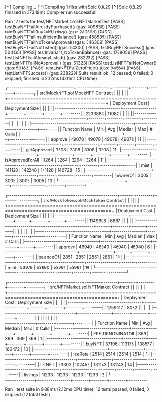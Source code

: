 [⠒] Compiling...
[⠒] Compiling 1 files with Solc 0.8.29
[⠑] Solc 0.8.29 finished in 373.19ms
Compiler run successful!

Ran 12 tests for test/NFTMarket.t.sol:NFTMarketTest
[PASS] testBuyNFTFailAlreadyPurchased() (gas: 409838)
[PASS] testBuyNFTFailBuySelfListing() (gas: 242664)
[PASS] testBuyNFTFailInsufficientBalance() (gas: 458539)
[PASS] testBuyNFTFailNoTokenApproval() (gas: 346309)
[PASS] testBuyNFTFailNotListed() (gas: 53300)
[PASS] testBuyNFTSuccess() (gas: 504165)
[PASS] testInvariant_NoTokenBalance() (gas: 1768056)
[PASS] testListNFTFailAlreadyListed() (gas: 232232)
[PASS] testListNFTFailNoApproval() (gas: 61323)
[PASS] testListNFTFailNotOwner() (gas: 53183)
[PASS] testListNFTFailZeroPrice() (gas: 94564)
[PASS] testListNFTSuccess() (gas: 238229)
Suite result: ok. 12 passed; 0 failed; 0 skipped; finished in 2.12ms (4.01ms CPU time)

╭----------------------------------+-----------------+--------+--------+--------+---------╮
| src/MockNFT.sol:MockNFT Contract |                 |        |        |        |         |
+=========================================================================================+
| Deployment Cost                  | Deployment Size |        |        |        |         |
|----------------------------------+-----------------+--------+--------+--------+---------|
| 2233883                          | 11082           |        |        |        |         |
|----------------------------------+-----------------+--------+--------+--------+---------|
|                                  |                 |        |        |        |         |
|----------------------------------+-----------------+--------+--------+--------+---------|
| Function Name                    | Min             | Avg    | Median | Max    | # Calls |
|----------------------------------+-----------------+--------+--------+--------+---------|
| approve                          | 49078           | 49078  | 49078  | 49078  | 11      |
|----------------------------------+-----------------+--------+--------+--------+---------|
| getApproved                      | 3308            | 3308   | 3308   | 3308   | 11      |
|----------------------------------+-----------------+--------+--------+--------+---------|
| isApprovedForAll                 | 3264            | 3264   | 3264   | 3264   | 11      |
|----------------------------------+-----------------+--------+--------+--------+---------|
| mint                             | 141128          | 142248 | 141128 | 146728 | 15      |
|----------------------------------+-----------------+--------+--------+--------+---------|
| ownerOf                          | 3005            | 3005   | 3005   | 3005   | 13      |
╰----------------------------------+-----------------+--------+--------+--------+---------╯

╭--------------------------------------+-----------------+-------+--------+-------+---------╮
| src/MockToken.sol:MockToken Contract |                 |       |        |       |         |
+===========================================================================================+
| Deployment Cost                      | Deployment Size |       |        |       |         |
|--------------------------------------+-----------------+-------+--------+-------+---------|
| 1149698                              | 6867            |       |        |       |         |
|--------------------------------------+-----------------+-------+--------+-------+---------|
|                                      |                 |       |        |       |         |
|--------------------------------------+-----------------+-------+--------+-------+---------|
| Function Name                        | Min             | Avg   | Median | Max   | # Calls |
|--------------------------------------+-----------------+-------+--------+-------+---------|
| approve                              | 46940           | 46940 | 46940  | 46940 | 6       |
|--------------------------------------+-----------------+-------+--------+-------+---------|
| balanceOf                            | 2851            | 2851  | 2851   | 2851  | 14      |
|--------------------------------------+-----------------+-------+--------+-------+---------|
| mint                                 | 53979           | 53990 | 53991  | 53991 | 16      |
╰--------------------------------------+-----------------+-------+--------+-------+---------╯

╭--------------------------------------+-----------------+--------+--------+--------+---------╮
| src/NFTMarket.sol:NFTMarket Contract |                 |        |        |        |         |
+=============================================================================================+
| Deployment Cost                      | Deployment Size |        |        |        |         |
|--------------------------------------+-----------------+--------+--------+--------+---------|
| 1759017                              | 8032            |        |        |        |         |
|--------------------------------------+-----------------+--------+--------+--------+---------|
|                                      |                 |        |        |        |         |
|--------------------------------------+-----------------+--------+--------+--------+---------|
| Function Name                        | Min             | Avg    | Median | Max    | # Calls |
|--------------------------------------+-----------------+--------+--------+--------+---------|
| FEE_DENOMINATOR                      | 369             | 369    | 369    | 369    | 1       |
|--------------------------------------+-----------------+--------+--------+--------+---------|
| buyNFT                               | 37196           | 113178 | 138577 | 160472 | 10      |
|--------------------------------------+-----------------+--------+--------+--------+---------|
| feeRate                              | 2514            | 2514   | 2514   | 2514   | 1       |
|--------------------------------------+-----------------+--------+--------+--------+---------|
| listNFT                              | 23302           | 102452 | 131143 | 131143 | 14      |
|--------------------------------------+-----------------+--------+--------+--------+---------|
| listings                             | 11233           | 11233  | 11233  | 11233  | 2       |
╰--------------------------------------+-----------------+--------+--------+--------+---------╯


Ran 1 test suite in 9.88ms (2.12ms CPU time): 12 tests passed, 0 failed, 0 skipped (12 total tests)